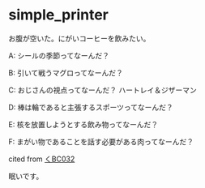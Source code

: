 # simple_printer

お腹が空いた。にがいコーヒーを飲みたい。


A: シールの季節ってなーんだ？

B: 引いて戦うマグロってなーんだ？

C: おじさんの視点ってなーんだ？
ハートレイ＆ジザーマン

D: 棒は輪であると主張するスポーツってなーんだ？

E: 核を放置しようとする飲み物ってなーんだ？

F: まがい物であることを話す必要がある肉ってなーんだ？

cited from [くBC032](https://shitforces.herokuapp.com/contest/kbc032)

眠いです。